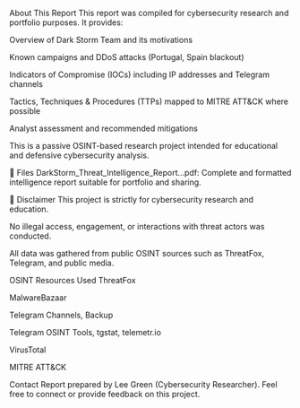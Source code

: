  About This Report
This report was compiled for cybersecurity research and portfolio purposes. It provides:

Overview of Dark Storm Team and its motivations

Known campaigns and DDoS attacks (Portugal, Spain blackout)

Indicators of Compromise (IOCs) including IP addresses and Telegram channels

Tactics, Techniques & Procedures (TTPs) mapped to MITRE ATT&CK where possible

Analyst assessment and recommended mitigations

This is a passive OSINT-based research project intended for educational and defensive cybersecurity analysis.

📁 Files
DarkStorm_Threat_Intelligence_Report...pdf: Complete and formatted intelligence report suitable for portfolio and sharing.

🚨 Disclaimer
This project is strictly for cybersecurity research and education.

No illegal access, engagement, or interactions with threat actors was conducted.

All data was gathered from public OSINT sources such as ThreatFox, Telegram, and public media.

 OSINT Resources Used
ThreatFox

MalwareBazaar

Telegram Channels, Backup

Telegram OSINT Tools, tgstat, telemetr.io

VirusTotal

MITRE ATT&CK

Contact
Report prepared by Lee Green (Cybersecurity Researcher).
Feel free to connect or provide feedback on this project.
